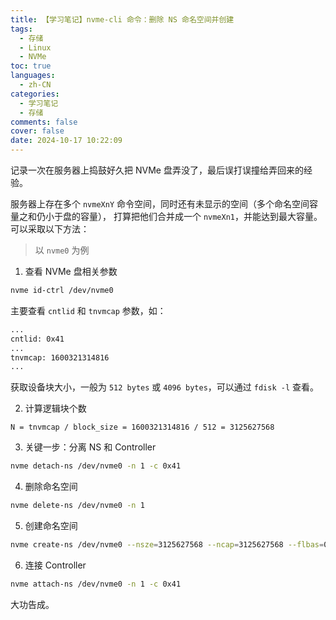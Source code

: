 ```yaml
---
title: 【学习笔记】nvme-cli 命令：删除 NS 命名空间并创建
tags:
  - 存储
  - Linux
  - NVMe
toc: true
languages:
  - zh-CN
categories:
  - 学习笔记
  - 存储
comments: false
cover: false
date: 2024-10-17 10:22:09
---
```


记录一次在服务器上捣鼓好久把 NVMe 盘弄没了，最后误打误撞给弄回来的经验。

<!-- more -->

服务器上存在多个 `nvmeXnY` 命令空间，同时还有未显示的空间（多个命名空间容量之和仍小于盘的容量），
打算把他们合并成一个 `nvmeXn1`，并能达到最大容量。可以采取以下方法：

> 以 `nvme0` 为例

1. 查看 NVMe 盘相关参数

```bash
nvme id-ctrl /dev/nvme0
```

主要查看 `cntlid` 和 `tnvmcap` 参数，如：

```bash
...
cntlid: 0x41
...
tnvmcap: 1600321314816
...
```

获取设备块大小，一般为 `512 bytes` 或 `4096 bytes`，可以通过 `fdisk -l` 查看。

2. 计算逻辑块个数

`N = tnvmcap / block_size = 1600321314816 / 512 = 3125627568`

3. 关键一步：分离 NS 和 Controller

```bash
nvme detach-ns /dev/nvme0 -n 1 -c 0x41
```

4. 删除命名空间

```bash
nvme delete-ns /dev/nvme0 -n 1
```

5. 创建命名空间

```bash
nvme create-ns /dev/nvme0 --nsze=3125627568 --ncap=3125627568 --flbas=0
```

6. 连接 Controller

```bash
nvme attach-ns /dev/nvme0 -n 1 -c 0x41
```

大功告成。